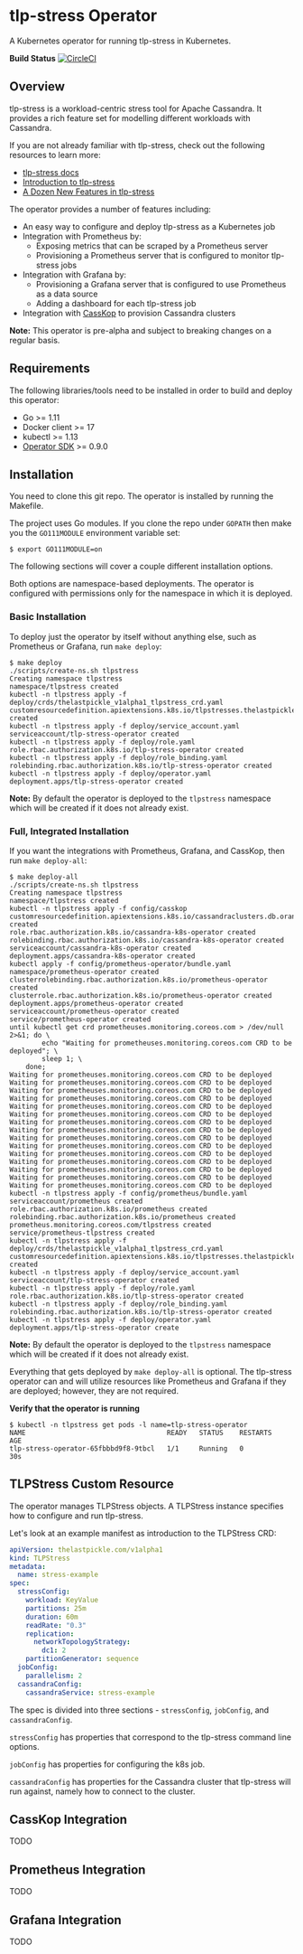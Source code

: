 # tlp-stress Operator
A Kubernetes operator for running tlp-stress in Kubernetes.

**Build Status**  [![CircleCI](https://circleci.com/gh/jsanda/tlp-stress-operator/tree/master.svg?style=svg)](https://circleci.com/gh/jsanda/tlp-stress-operator/tree/master)

## Overview
tlp-stress is a workload-centric stress tool for Apache Cassandra. It provides a rich feature set for modelling different workloads with Cassandra.

If you are not already familiar with tlp-stress, check out the following resources  to learn more:

* [tlp-stress docs](http://thelastpickle.com/tlp-stress/)
* [Introduction to tlp-stress](https://thelastpickle.com/blog/2018/10/31/tlp-stress-intro.html)
* [A Dozen New Features in tlp-stress](https://thelastpickle.com/blog/2019/07/09/tlp-stress-update.html)

The operator provides a number of features including:

* An easy way to configure and deploy tlp-stress as a Kubernetes job
* Integration with Prometheus by:
  * Exposing metrics that can be scraped by a Prometheus server
  * Provisioning a Prometheus server that is configured to monitor tlp-stress jobs
* Integration with Grafana by:
  * Provisioning a Grafana server that is configured to use Prometheus as a data source
  * Adding a dashboard for each tlp-stress job
* Integration with [CassKop](https://github.com/Orange-OpenSource/cassandra-k8s-operator) to provision Cassandra clusters 

**Note:** This operator is pre-alpha and subject to breaking changes on a regular basis.

## Requirements
The following libraries/tools need to be installed in order to build and deploy this operator:

* Go >= 1.11
* Docker client >= 17
* kubectl >= 1.13
* [Operator SDK](https://github.com/operator-framework/operator-sdk) >= 0.9.0

## Installation
You need to clone this git repo. The operator is installed by running the Makefile. 

The project uses Go modules. If you clone the repo under `GOPATH` then make you the `GO111MODULE` environment variable set:

```
$ export GO111MODULE=on
```

The following sections will cover a couple different installation options.

Both options are namespace-based deployments. The operator is configured with permissions only for the namespace in which it is deployed. 

### Basic Installation
To deploy just the operator by itself without anything else, such as Prometheus or Grafana, run `make deploy`:   

```
$ make deploy
./scripts/create-ns.sh tlpstress
Creating namespace tlpstress
namespace/tlpstress created
kubectl -n tlpstress apply -f deploy/crds/thelastpickle_v1alpha1_tlpstress_crd.yaml
customresourcedefinition.apiextensions.k8s.io/tlpstresses.thelastpickle.com created
kubectl -n tlpstress apply -f deploy/service_account.yaml
serviceaccount/tlp-stress-operator created
kubectl -n tlpstress apply -f deploy/role.yaml
role.rbac.authorization.k8s.io/tlp-stress-operator created
kubectl -n tlpstress apply -f deploy/role_binding.yaml
rolebinding.rbac.authorization.k8s.io/tlp-stress-operator created
kubectl -n tlpstress apply -f deploy/operator.yaml
deployment.apps/tlp-stress-operator created
```

**Note:** By default the operator is deployed to the `tlpstress` namespace which will be created if it does not already exist.

### Full, Integrated Installation
If you want the integrations with Prometheus, Grafana, and CassKop, then run
`make deploy-all`:

```
$ make deploy-all
./scripts/create-ns.sh tlpstress
Creating namespace tlpstress
namespace/tlpstress created
kubectl -n tlpstress apply -f config/casskop
customresourcedefinition.apiextensions.k8s.io/cassandraclusters.db.orange.com created
role.rbac.authorization.k8s.io/cassandra-k8s-operator created
rolebinding.rbac.authorization.k8s.io/cassandra-k8s-operator created
serviceaccount/cassandra-k8s-operator created
deployment.apps/cassandra-k8s-operator created
kubectl apply -f config/prometheus-operator/bundle.yaml
namespace/prometheus-operator created
clusterrolebinding.rbac.authorization.k8s.io/prometheus-operator created
clusterrole.rbac.authorization.k8s.io/prometheus-operator created
deployment.apps/prometheus-operator created
serviceaccount/prometheus-operator created
service/prometheus-operator created
until kubectl get crd prometheuses.monitoring.coreos.com > /dev/null 2>&1; do \
		echo "Waiting for prometheuses.monitoring.coreos.com CRD to be deployed"; \
		sleep 1; \
	done;
Waiting for prometheuses.monitoring.coreos.com CRD to be deployed
Waiting for prometheuses.monitoring.coreos.com CRD to be deployed
Waiting for prometheuses.monitoring.coreos.com CRD to be deployed
Waiting for prometheuses.monitoring.coreos.com CRD to be deployed
Waiting for prometheuses.monitoring.coreos.com CRD to be deployed
Waiting for prometheuses.monitoring.coreos.com CRD to be deployed
Waiting for prometheuses.monitoring.coreos.com CRD to be deployed
Waiting for prometheuses.monitoring.coreos.com CRD to be deployed
Waiting for prometheuses.monitoring.coreos.com CRD to be deployed
Waiting for prometheuses.monitoring.coreos.com CRD to be deployed
Waiting for prometheuses.monitoring.coreos.com CRD to be deployed
Waiting for prometheuses.monitoring.coreos.com CRD to be deployed
Waiting for prometheuses.monitoring.coreos.com CRD to be deployed
Waiting for prometheuses.monitoring.coreos.com CRD to be deployed
Waiting for prometheuses.monitoring.coreos.com CRD to be deployed
kubectl -n tlpstress apply -f config/prometheus/bundle.yaml
serviceaccount/prometheus created
role.rbac.authorization.k8s.io/prometheus created
rolebinding.rbac.authorization.k8s.io/prometheus created
prometheus.monitoring.coreos.com/tlpstress created
service/prometheus-tlpstress created
kubectl -n tlpstress apply -f deploy/crds/thelastpickle_v1alpha1_tlpstress_crd.yaml
customresourcedefinition.apiextensions.k8s.io/tlpstresses.thelastpickle.com created
kubectl -n tlpstress apply -f deploy/service_account.yaml
serviceaccount/tlp-stress-operator created
kubectl -n tlpstress apply -f deploy/role.yaml
role.rbac.authorization.k8s.io/tlp-stress-operator created
kubectl -n tlpstress apply -f deploy/role_binding.yaml
rolebinding.rbac.authorization.k8s.io/tlp-stress-operator created
kubectl -n tlpstress apply -f deploy/operator.yaml
deployment.apps/tlp-stress-operator create
```
**Note:** By default the operator is deployed to the `tlpstress` namespace which will be created if it does not already exist.

Everything that gets deployed by `make deploy-all` is optional. The tlp-stress operator can and will utilize resources like Prometheus and Grafana if they are deployed; however, they are not required.

**Verify that the operator is running**
```
$ kubectl -n tlpstress get pods -l name=tlp-stress-operator
NAME                                   READY   STATUS    RESTARTS   AGE
tlp-stress-operator-65fbbbd9f8-9tbcl   1/1     Running   0          30s
```


## TLPStress Custom Resource 
The operator manages TLPStress objects. A TLPStress instance specifies how to configure and run tlp-stress.

Let's look at an example manifest as introduction to the TLPStress CRD:

```yaml
apiVersion: thelastpickle.com/v1alpha1
kind: TLPStress
metadata:
  name: stress-example
spec:
  stressConfig:
    workload: KeyValue
    partitions: 25m
    duration: 60m
    readRate: "0.3"
    replication:
      networkTopologyStrategy:
        dc1: 2
    partitionGenerator: sequence
  jobConfig:
    parallelism: 2
  cassandraConfig:
    cassandraService: stress-example
```
The spec is divided into three sections - `stressConfig`, `jobConfig`, and `cassandraConfig`.

`stressConfig` has properties that correspond to the tlp-stress command line options.

`jobConfig` has properties for configuring the k8s job.

`cassandraConfig` has properties for the Cassandra cluster that tlp-stress will run against, namely how to connect to the cluster.

## CassKop Integration
TODO

## Prometheus Integration
TODO

## Grafana Integration
TODO
